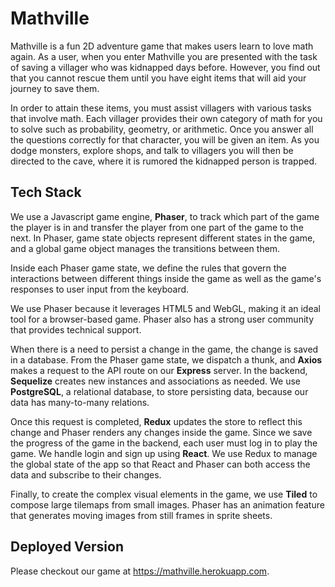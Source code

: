 # Mathville

Mathville is a fun 2D adventure game that makes users learn to love math again. As a user, when you enter Mathville you are presented with the task of saving a villager who was kidnapped days before. However, you find out that you cannot rescue them until you have eight items that will aid your journey to save them. 

In order to attain these items, you must assist villagers with various tasks that involve math. Each villager provides their own category of math for you to solve such as probability, geometry, or arithmetic. Once you answer all the questions correctly for that character, you will be given an item. As you dodge monsters, explore shops, and talk to villagers you will then be directed to the cave, where it is rumored the kidnapped person is trapped. 

## Tech Stack
We use a Javascript game engine, **Phaser**, to track which part of the game the player is in and transfer the player from one part of the game to the next. In Phaser, game state objects represent different states in the game, and a global game object manages the transitions between them.

Inside each Phaser game state, we define the rules that govern the interactions between different things inside the game as well as the game's responses to user input from the keyboard. 

We use Phaser because it leverages HTML5 and WebGL, making it an ideal tool for a browser-based game. Phaser also has a strong user community that provides technical support.

When there is a need to persist a change in the game, the change is saved in a database. From the Phaser game state, we dispatch a thunk, and **Axios** makes a request to the API route on our **Express** server. In the backend, **Sequelize** creates new instances and associations as needed. We use **PostgreSQL**, a relational database, to store persisting data, because our data has many-to-many relations. 

Once this request is completed, **Redux** updates the store to reflect this change and Phaser renders any changes inside the game. 
Since we save the progress of the game in the backend, each user must log in to play the game. We handle login and sign up using **React**. We use Redux to manage the global state of the app so that React and Phaser can both access the data and subscribe to their changes.

Finally, to create the complex visual elements in the game, we use **Tiled** to compose large tilemaps from small images. Phaser has an animation feature that generates moving images from still frames in sprite sheets.

## Deployed Version
Please checkout our game at https://mathville.herokuapp.com.

